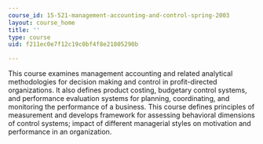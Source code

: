 ```yaml
---
course_id: 15-521-management-accounting-and-control-spring-2003
layout: course_home
title: ''
type: course
uid: f211ec0e7f12c19c0bf4f8e21805290b

---
```

This course examines management accounting and related analytical methodologies for decision making and control in profit-directed organizations. It also defines product costing, budgetary control systems, and performance evaluation systems for planning, coordinating, and monitoring the performance of a business. This course defines principles of measurement and develops framework for assessing behavioral dimensions of control systems; impact of different managerial styles on motivation and performance in an organization.
